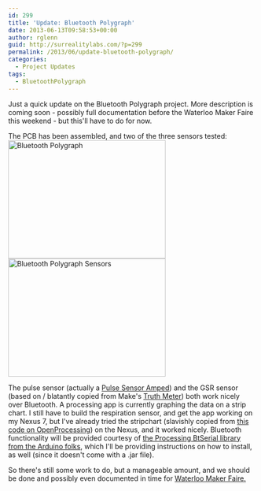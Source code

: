 ```yaml
---
id: 299
title: 'Update: Bluetooth Polygraph'
date: 2013-06-13T09:58:53+00:00
author: rglenn
guid: http://surrealitylabs.com/?p=299
permalink: /2013/06/update-bluetooth-polygraph/
categories:
  - Project Updates
tags:
  - BluetoothPolygraph
---
```

Just a quick update on the Bluetooth Polygraph project. More description is coming soon - possibly full documentation before the Waterloo Maker Faire this weekend - but this'll have to do for now.

The PCB has been assembled, and two of the three sensors tested:
<a href="http://www.flickr.com/photos/61091961@N06/9029215135/" title="Bluetooth Polygraph" rel="lightbox" target="_blank"><img src="http://farm6.staticflickr.com/5457/9029215135_f33e778255_n.jpg" width="320" height="240" alt="Bluetooth Polygraph" title="Bluetooth Polygraph"></a><a href="http://www.flickr.com/photos/61091961@N06/9029217155/" title="Bluetooth Polygraph Sensors" rel="lightbox" target="_blank"><img src="http://farm6.staticflickr.com/5480/9029217155_b1419443f1_n.jpg" width="320" height="240" alt="Bluetooth Polygraph Sensors" title="Bluetooth Polygraph Sensors"></a>

The pulse sensor (actually a <a href="http://pulsesensor.com/" target="_blank">Pulse Sensor Amped</a>) and the GSR sensor (based on / blatantly copied from Make's <a href="http://blog.makezine.com/projects/the-truth-meter-2/" target="_blank">Truth Meter</a>) both work nicely over Bluetooth. A processing app is currently graphing the data on a strip chart. I still have to build the respiration sensor, and get the app working on my Nexus 7, but I've already tried the stripchart (slavishly copied from <a href="http://www.openprocessing.org/sketch/6789" target="_blank">this code on OpenProcessing</a>) on the Nexus, and it worked nicely. Bluetooth functionality will be provided courtesy of <a href="https://github.com/arduino/BtSerial" target="_blank">the Processing BtSerial library from the Arduino folks</a>, which I'll be providing instructions on how to install, as well (since it doesn't come with a .jar file).

So there's still some work to do, but a manageable amount, and we should be done and possibly even documented in time for <a href="http://makerfairewaterloo.com/" target="_blank">Waterloo Maker Faire.</a>